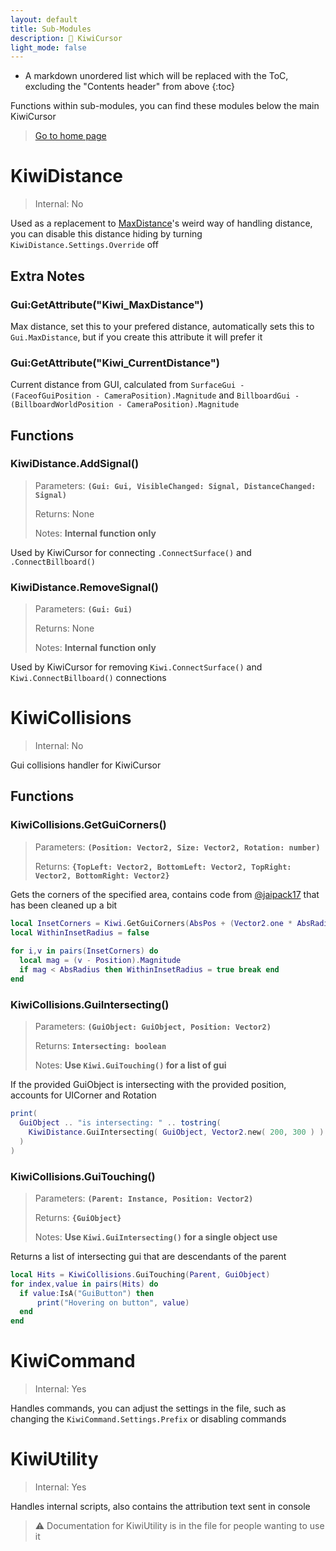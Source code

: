 ```yaml
---
layout: default
title: Sub-Modules
description: 🥝 KiwiCursor
light_mode: false
---
```


* A markdown unordered list which will be replaced with the ToC, excluding the "Contents header" from above
{:toc}

Functions within sub-modules, you can find these modules below the main KiwiCursor

> [Go to home page](./)

# KiwiDistance

> Internal: No

Used as a replacement to [MaxDistance](https://create.roblox.com/docs/reference/engine/classes/SurfaceGui#MaxDistance)'s weird way of handling distance, you can disable this distance hiding by turning ``KiwiDistance.Settings.Override`` off

## Extra Notes

### Gui:GetAttribute("Kiwi_MaxDistance")

Max distance, set this to your prefered distance, automatically sets this to ``Gui.MaxDistance``, but if you create this attribute it will prefer it

### Gui:GetAttribute("Kiwi_CurrentDistance")

Current distance from GUI, calculated from ``SurfaceGui - (FaceofGuiPosition - CameraPosition).Magnitude`` and ``BillboardGui - (BillboardWorldPosition - CameraPosition).Magnitude``

## Functions

### KiwiDistance.AddSignal()

> Parameters: **``(Gui: Gui, VisibleChanged: Signal, DistanceChanged: Signal)``**
> 
> Returns: None
>
> Notes: **Internal function only**

Used by KiwiCursor for connecting ``.ConnectSurface()`` and ``.ConnectBillboard()``

### KiwiDistance.RemoveSignal()

> Parameters: **``(Gui: Gui)``**
> 
> Returns: None
>
> Notes: **Internal function only**

Used by KiwiCursor for removing ``Kiwi.ConnectSurface()`` and ``Kiwi.ConnectBillboard()`` connections

# KiwiCollisions

> Internal: No

Gui collisions handler for KiwiCursor

## Functions

### KiwiCollisions.GetGuiCorners()

> Parameters: **``(Position: Vector2, Size: Vector2, Rotation: number)``**
> 
> Returns: **``{TopLeft: Vector2, BottomLeft: Vector2, TopRight: Vector2, BottomRight: Vector2}``**

Gets the corners of the specified area, contains code from [@jaipack17](https://jaipack17.github.io/) that has been cleaned up a bit

```lua
local InsetCorners = Kiwi.GetGuiCorners(AbsPos + (Vector2.one * AbsRadius), AbsSize - (Vector2.one * (AbsRadius*2)), Rotation)
local WithinInsetRadius = false
	
for i,v in pairs(InsetCorners) do
  local mag = (v - Position).Magnitude
  if mag < AbsRadius then WithinInsetRadius = true break end
end
```

### KiwiCollisions.GuiIntersecting()

> Parameters: **``(GuiObject: GuiObject, Position: Vector2)``**
> 
> Returns: **``Intersecting: boolean``**
>
> Notes: **Use ``Kiwi.GuiTouching()`` for a list of gui**

If the provided GuiObject is intersecting with the provided position, accounts for UICorner and Rotation

```lua
print(
  GuiObject .. "is intersecting: " .. tostring(
    KiwiDistance.GuiIntersecting( GuiObject, Vector2.new( 200, 300 ) )
  )
)
```

### KiwiCollisions.GuiTouching()

> Parameters: **``(Parent: Instance, Position: Vector2)``**
> 
> Returns: **``{GuiObject}``**
>
> Notes: **Use ``Kiwi.GuiIntersecting()`` for a single object use**

Returns a list of intersecting gui that are descendants of the parent

```lua
local Hits = KiwiCollisions.GuiTouching(Parent, GuiObject)
for index,value in pairs(Hits) do
  if value:IsA("GuiButton") then
      print("Hovering on button", value)
  end
end
```

# KiwiCommand

> Internal: Yes

Handles commands, you can adjust the settings in the file, such as changing the ``KiwiCommand.Settings.Prefix`` or disabling commands

# KiwiUtility

> Internal: Yes

Handles internal scripts, also contains the attribution text sent in console

> ⚠️ Documentation for KiwiUtility is in the file for people wanting to use it



